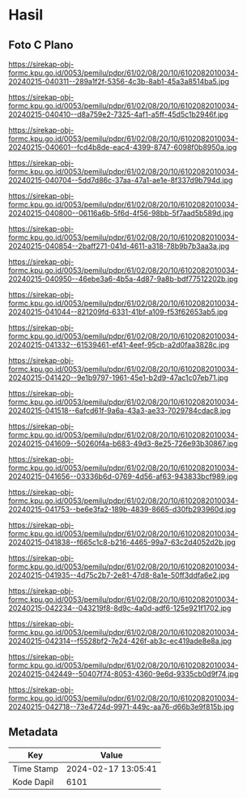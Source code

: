 # Hasil

## Foto C Plano

https://sirekap-obj-formc.kpu.go.id/0053/pemilu/pdpr/61/02/08/20/10/6102082010034-20240215-040311--289a1f2f-5356-4c3b-8ab1-45a3a8514ba5.jpg

https://sirekap-obj-formc.kpu.go.id/0053/pemilu/pdpr/61/02/08/20/10/6102082010034-20240215-040410--d8a759e2-7325-4af1-a5ff-45d5c1b2946f.jpg

https://sirekap-obj-formc.kpu.go.id/0053/pemilu/pdpr/61/02/08/20/10/6102082010034-20240215-040601--fcd4b8de-eac4-4399-8747-6098f0b8950a.jpg

https://sirekap-obj-formc.kpu.go.id/0053/pemilu/pdpr/61/02/08/20/10/6102082010034-20240215-040704--5dd7d86c-37aa-47a1-ae1e-8f337d9b794d.jpg

https://sirekap-obj-formc.kpu.go.id/0053/pemilu/pdpr/61/02/08/20/10/6102082010034-20240215-040800--06116a6b-5f6d-4f56-98bb-5f7aad5b589d.jpg

https://sirekap-obj-formc.kpu.go.id/0053/pemilu/pdpr/61/02/08/20/10/6102082010034-20240215-040854--2baff271-041d-4611-a318-78b9b7b3aa3a.jpg

https://sirekap-obj-formc.kpu.go.id/0053/pemilu/pdpr/61/02/08/20/10/6102082010034-20240215-040950--46ebe3a6-4b5a-4d87-9a8b-bdf77512202b.jpg

https://sirekap-obj-formc.kpu.go.id/0053/pemilu/pdpr/61/02/08/20/10/6102082010034-20240215-041044--821209fd-6331-41bf-a109-f53f62653ab5.jpg

https://sirekap-obj-formc.kpu.go.id/0053/pemilu/pdpr/61/02/08/20/10/6102082010034-20240215-041332--61539461-ef41-4eef-95cb-a2d0faa3828c.jpg

https://sirekap-obj-formc.kpu.go.id/0053/pemilu/pdpr/61/02/08/20/10/6102082010034-20240215-041420--9e1b9797-1961-45e1-b2d9-47ac1c07eb71.jpg

https://sirekap-obj-formc.kpu.go.id/0053/pemilu/pdpr/61/02/08/20/10/6102082010034-20240215-041518--6afcd61f-9a6a-43a3-ae33-7029784cdac8.jpg

https://sirekap-obj-formc.kpu.go.id/0053/pemilu/pdpr/61/02/08/20/10/6102082010034-20240215-041609--50260f4a-b683-49d3-8e25-726e93b30867.jpg

https://sirekap-obj-formc.kpu.go.id/0053/pemilu/pdpr/61/02/08/20/10/6102082010034-20240215-041656--03336b6d-0769-4d56-af63-943833bcf989.jpg

https://sirekap-obj-formc.kpu.go.id/0053/pemilu/pdpr/61/02/08/20/10/6102082010034-20240215-041753--be6e3fa2-189b-4839-8665-d30fb293960d.jpg

https://sirekap-obj-formc.kpu.go.id/0053/pemilu/pdpr/61/02/08/20/10/6102082010034-20240215-041838--f665c1c8-b216-4465-99a7-63c2d4052d2b.jpg

https://sirekap-obj-formc.kpu.go.id/0053/pemilu/pdpr/61/02/08/20/10/6102082010034-20240215-041935--4d75c2b7-2e81-47d8-8a1e-50ff3ddfa6e2.jpg

https://sirekap-obj-formc.kpu.go.id/0053/pemilu/pdpr/61/02/08/20/10/6102082010034-20240215-042234--043219f8-8d9c-4a0d-adf6-125e921f1702.jpg

https://sirekap-obj-formc.kpu.go.id/0053/pemilu/pdpr/61/02/08/20/10/6102082010034-20240215-042314--f5528bf2-7e24-426f-ab3c-ec419ade8e8a.jpg

https://sirekap-obj-formc.kpu.go.id/0053/pemilu/pdpr/61/02/08/20/10/6102082010034-20240215-042449--50407f74-8053-4360-9e6d-9335cb0d9f74.jpg

https://sirekap-obj-formc.kpu.go.id/0053/pemilu/pdpr/61/02/08/20/10/6102082010034-20240215-042718--73e4724d-9971-449c-aa76-d66b3e9f815b.jpg


## Metadata

| Key        | Value               |
| ---------- | ------------------- |
| Time Stamp | 2024-02-17 13:05:41 |
| Kode Dapil | 6101                |



